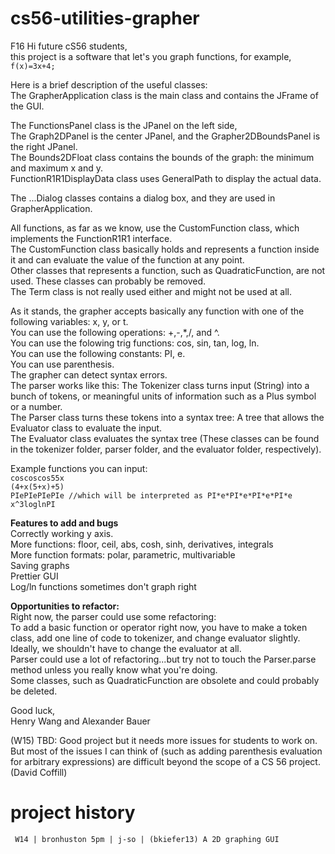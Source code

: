 cs56-utilities-grapher
======================
F16 Hi future cS56 students,<br/>
this project is a software that let's you graph functions, for example,<br/>
`f(x)=3x+4;`<br/>

Here is a brief description of the useful classes:<br/>
The GrapherApplication class is the main class and contains the JFrame of the GUI.<br/>

The FunctionsPanel class is the JPanel on the left side,<br/>
The Graph2DPanel is the center JPanel, and the Grapher2DBoundsPanel is the right JPanel.<br/>
The Bounds2DFloat class contains the bounds of the graph: the minimum and maximum x and y.<br/>
FunctionR1R1DisplayData class uses GeneralPath to display the actual data.<br/>

The ...Dialog classes contains a dialog box, and they are used in GrapherApplication.<br/>

All functions, as far as we know, use the CustomFunction class, which implements the FunctionR1R1 interface.<br/>
The CustomFunction class basically holds and represents a function inside it and can evaluate the value of the function at any point.<br/>
Other classes that represents a function, such as QuadraticFunction, are not used. These classes can probably be removed.<br/>
The Term class is not really used either and might not be used at all.<br/>

As it stands, the grapher accepts basically any function with one of the following variables: x, y, or t.<br/>
You can use the following operations: +,-,*,/, and ^.<br/>
You can use the folowing trig functions: cos, sin, tan, log, ln.<br/>
You can use the following constants: PI, e.<br/>
You can use parenthesis.<br/>
The grapher can detect syntax errors.<br/>
The parser works like this: The Tokenizer class turns input (String) into a bunch of tokens, or meaningful units of information such as a Plus symbol or a number.<br/>
The Parser class turns these tokens into a syntax tree: A tree that allows the Evaluator class to evaluate the input.<br/>
The Evaluator class evaluates the syntax tree (These classes can be found in the tokenizer folder, parser folder, and the evaluator folder, respectively).<br/>

Example functions you can input:<br/>
`coscoscos55x`<br/>
`(4+x(5+x)+5)`<br/>
`PIePIePIePIe //which will be interpreted as PI*e*PI*e*PI*e*PI*e` <br/>
`x^3loglnPI`<br/>

**Features to add and bugs**<br/>
Correctly working y axis.<br/>
More functions: floor, ceil, abs, cosh, sinh, derivatives, integrals<br/>
More function formats: polar, parametric, multivariable<br/>
Saving graphs<br/>
Prettier GUI<br/>
Log/ln functions sometimes don't graph right<br/>

**Opportunities to refactor:**<br/>
Right now, the parser could use some refactoring:<br/>
To add a basic function or operator right now, you have to make a token class, add one line of code to tokenizer, and change evaluator slightly.<br/>
Ideally, we shouldn't have to change the evaluator at all.<br/>
Parser could use a lot of refactoring...but try not to touch the Parser.parse method unless you really know what you're doing.<br/>
Some classes, such as QuadraticFunction are obsolete and could probably be deleted.<br/>

Good luck,<br/>
Henry Wang and Alexander Bauer

(W15) TBD: Good project but it needs more issues for students to work on. But most of the issues I can think of (such as adding parenthesis evaluation for arbitrary expressions) are difficult beyond the scope of a CS 56 project. (David Coffill)


project history
===============
```
 W14 | bronhuston 5pm | j-so | (bkiefer13) A 2D graphing GUI
```
